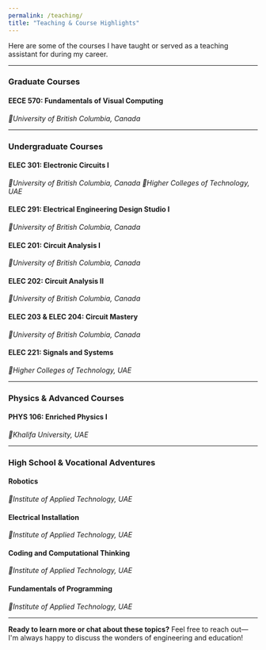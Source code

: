 ```yaml
---
permalink: /teaching/
title: "Teaching & Course Highlights"
---
```


Here are some of the courses I have taught or served as a teaching assistant for during my career.

---

### Graduate Courses
#### **EECE 570: Fundamentals of Visual Computing**
*📍University of British Columbia, Canada*

---

### Undergraduate Courses
#### **ELEC 301: Electronic Circuits I**
*📍University of British Columbia, Canada*
*📍Higher Colleges of Technology, UAE*

#### **ELEC 291: Electrical Engineering Design Studio I**
*📍University of British Columbia, Canada*

#### **ELEC 201: Circuit Analysis I**  
*📍University of British Columbia, Canada*

#### **ELEC 202: Circuit Analysis II**  
*📍University of British Columbia, Canada*

#### **ELEC 203 & ELEC 204: Circuit Mastery**  
*📍University of British Columbia, Canada*

#### **ELEC 221: Signals and Systems**  
*📍Higher Colleges of Technology, UAE*

---

### Physics & Advanced Courses
#### **PHYS 106: Enriched Physics I**
*📍Khalifa University, UAE*

---

### High School & Vocational Adventures
#### **Robotics**
*📍Institute of Applied Technology, UAE*

#### **Electrical Installation**
*📍Institute of Applied Technology, UAE*

#### **Coding and Computational Thinking**
*📍Institute of Applied Technology, UAE*

#### **Fundamentals of Programming**
*📍Institute of Applied Technology, UAE*

---

**Ready to learn more or chat about these topics?** Feel free to reach out—I'm always happy to discuss the wonders of engineering and education!
